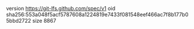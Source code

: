 version https://git-lfs.github.com/spec/v1
oid sha256:553a048f5acf5787608a1224819e7433f081548eef466ac7f8b177b05bbd2722
size 8867
